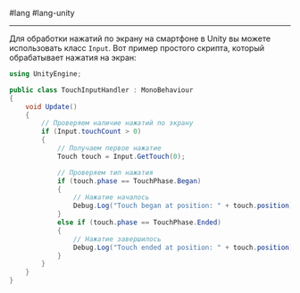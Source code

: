 #lang #lang-unity 

---
Для обработки нажатий по экрану на смартфоне в Unity вы можете использовать класс `Input`. Вот пример простого скрипта, который обрабатывает нажатия на экран:

```csharp
using UnityEngine;

public class TouchInputHandler : MonoBehaviour
{
    void Update()
    {
        // Проверяем наличие нажатий по экрану
        if (Input.touchCount > 0)
        {
            // Получаем первое нажатие
            Touch touch = Input.GetTouch(0);

            // Проверяем тип нажатия
            if (touch.phase == TouchPhase.Began)
            {
                // Нажатие началось
                Debug.Log("Touch began at position: " + touch.position);
            }
            else if (touch.phase == TouchPhase.Ended)
            {
                // Нажатие завершилось
                Debug.Log("Touch ended at position: " + touch.position);
            }
        }
    }
}
```
